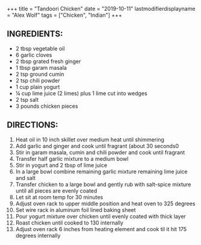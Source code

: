 +++
title = "Tandoori Chicken"
date = "2019-10-11"
lastmodifierdisplayname = "Alex Wolf"
tags = ["Chicken", "Indian"]
+++

## INGREDIENTS:

* 2 tbsp vegetable oil
* 6 garlic cloves
* 2 tbsp grated fresh ginger
* 1 tbsp garam masala
* 2 tsp ground cumin
* 2 tsp chili powder
* 1 cup plain yogurt
* ¼ cup lime juice (2 limes) plus 1 lime cut into wedges
* 2 tsp salt
* 3 pounds chicken pieces

## DIRECTIONS:

1.	Heat oil in 10 inch skillet over medium heat until shimmering
2.	Add garlic and ginger and cook until fragrant (about 30 seconds0
3.	Stir in garam masala, cumin and chili powder and cook until fragrant
4.	Transfer half garlic mixture to a medium bowl
5.	Stir in yogurt and 2 tbsp of lime juice 
6.	In a large bowl combine remaining garlic mixture remaining lime juice and salt
7.	Transfer chicken to a large bowl and gently rub with salt-spice mixture until all pieces are evenly coated
8.	Let sit at room temp for 30 minutes
9.	Adjust oven rack to upper middle position and heat oven to 325 degrees
10.	Set wire rack in aluminum foil lined baking sheet 
11.	Pour yogurt mixture over chicken until evenly coated with thick layer
12.	Roast chicken until cooked to 130 internally
13.	Adjust oven rack 6 inches from heating element and cook til it hit 175 degrees internally
